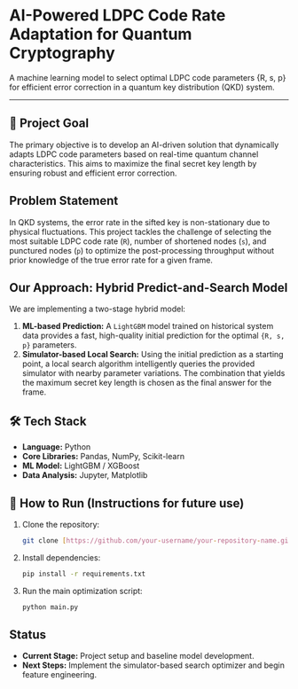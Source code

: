 # AI-Powered LDPC Code Rate Adaptation for Quantum Cryptography

A machine learning model to select optimal LDPC code parameters {R, s, p} for efficient error correction in a quantum key distribution (QKD) system.

---

## 🎯 Project Goal

The primary objective is to develop an AI-driven solution that dynamically adapts LDPC code parameters based on real-time quantum channel characteristics. This aims to maximize the final secret key length by ensuring robust and efficient error correction.

## Problem Statement

In QKD systems, the error rate in the sifted key is non-stationary due to physical fluctuations. This project tackles the challenge of selecting the most suitable LDPC code rate (`R`), number of shortened nodes (`s`), and punctured nodes (`p`) to optimize the post-processing throughput without prior knowledge of the true error rate for a given frame.

## Our Approach: Hybrid Predict-and-Search Model

We are implementing a two-stage hybrid model:

1.  **ML-based Prediction:** A `LightGBM` model trained on historical system data provides a fast, high-quality initial prediction for the optimal `{R, s, p}` parameters.
2.  **Simulator-based Local Search:** Using the initial prediction as a starting point, a local search algorithm intelligently queries the provided simulator with nearby parameter variations. The combination that yields the maximum secret key length is chosen as the final answer for the frame.

## 🛠️ Tech Stack

* **Language:** Python
* **Core Libraries:** Pandas, NumPy, Scikit-learn
* **ML Model:** LightGBM / XGBoost
* **Data Analysis:** Jupyter, Matplotlib

## 🚀 How to Run (Instructions for future use)

1.  Clone the repository:
    ```bash
    git clone [https://github.com/your-username/your-repository-name.git](https://github.com/your-username/your-repository-name.git)
    ```
2.  Install dependencies:
    ```bash
    pip install -r requirements.txt
    ```
3.  Run the main optimization script:
    ```bash
    python main.py
    ```

## Status

* **Current Stage:** Project setup and baseline model development.
* **Next Steps:** Implement the simulator-based search optimizer and begin feature engineering.
